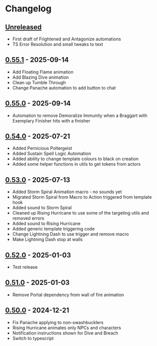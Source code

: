 # Changelog

## [Unreleased]
 
 - First draft of Frightened and Antagonize automations
 - TS Error Resolution and small tweaks to text

## [0.55.1] - 2025-09-14

- Add Floating Flame animation
- Add Blazing Dive animation
- Clean up Tumble Through
- Change Panache automation to add button to chat

## [0.55.0] - 2025-09-14

- Automation to remove Demoralize Immunity when a Braggart with Exemplary Finisher hits with a finisher

## [0.54.0] - 2025-07-21

- Added Pernicious Poltergeist
- Added Sustain Spell Logic Automation
- Added ability to change template colours to black on creation
- Added some helper functions in utils to get tokens from actors

## [0.53.0] - 2025-07-13

- Added Storm Spiral Animation macro - no sounds yet
- Migrated Storm Spiral from Macro to Action triggered from template hook
- Added sound to Storm Spiral
- Cleaned up Rising Hurricane to use some of the targeting utils and removed errors
- Added sound to Rising Hurricane
- Added generic template triggering code
- Change Lightning Dash to use trigger and remove macro
- Make Lightning Dash stop at walls

## [0.52.0] - 2025-01-03

- Test release

## [0.51.0] - 2025-01-03

- Remove Portal dependency from wall of fire animation

## [0.50.0] - 2024-12-21

- Fix Panache applying to non-swashbucklers
- Rising Hurricane animates only NPCs and characters
- Notification instructions shown for Dive and Breach
- Switch to typescript

[Unreleased]: https://github.com/olilan1/samioli-module/compare/v0.55.1...HEAD

[0.55.1]: https://github.com/olilan1/samioli-module/compare/v0.55.0...v0.55.1

[0.55.0]: https://github.com/olilan1/samioli-module/compare/v0.54.0...v0.55.0

[0.54.0]: https://github.com/olilan1/samioli-module/compare/v0.53.0...v0.54.0

[0.53.0]: https://github.com/olilan1/samioli-module/compare/v0.52.0...v0.53.0

[0.52.0]: https://github.com/olilan1/samioli-module/compare/v0.51.0...v0.52.0

[0.51.0]: https://github.com/olilan1/samioli-module/compare/v0.50.0...v0.51.0

[0.50.0]: https://github.com/olilan1/samioli-module/releases/tag/v0.50.0

